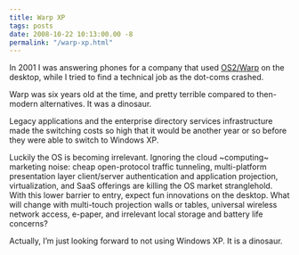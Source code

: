 ```yaml
---
title: Warp XP
tags: posts
date: 2008-10-22 10:13:00.00 -8
permalink: "/warp-xp.html"
---
```

In 2001 I was answering phones for a company that used [OS2/Warp](http://en.wikipedia.org/wiki/Os2_warp#The_.22Warp.22_years) on the desktop, while I tried to find a technical job as the dot-coms crashed.

Warp was six years old at the time, and pretty terrible compared to then-modern alternatives. It was a dinosaur.

Legacy applications and the enterprise directory services infrastructure made the switching costs so high that it would be another year or so before they were able to switch to Windows XP.

Luckily the OS is becoming irrelevant. Ignoring the cloud ~computing~ marketing noise: cheap open-protocol traffic tunneling, multi-platform presentation layer client/server authentication and application projection, virtualization, and SaaS offerings are killing the OS market stranglehold. With this lower barrier to entry, expect fun innovations on the desktop. What will change with multi-touch projection walls or tables, universal wireless network access, e-paper, and irrelevant local storage and battery life concerns?

Actually, I’m just looking forward to not using Windows XP. It is a dinosaur.